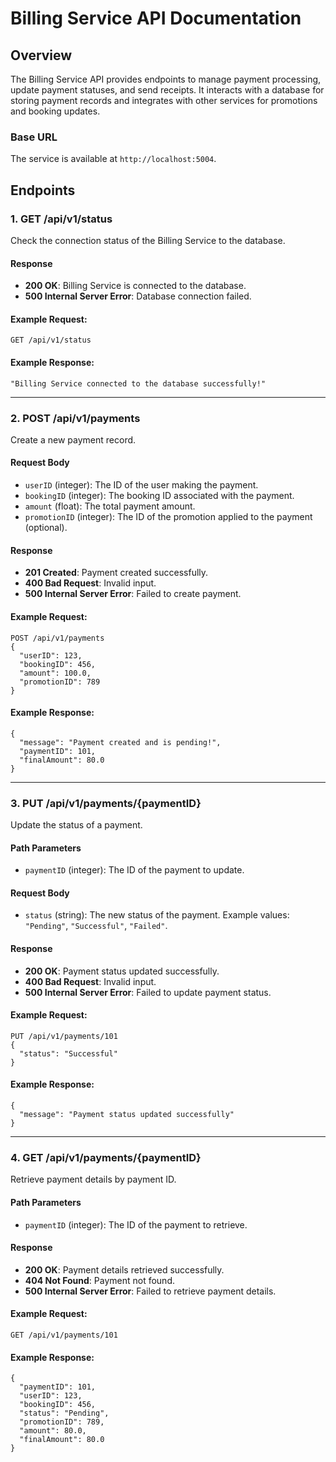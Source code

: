 # Billing Service API Documentation

## Overview
The Billing Service API provides endpoints to manage payment processing, update payment statuses, and send receipts. It interacts with a database for storing payment records and integrates with other services for promotions and booking updates.

### Base URL
The service is available at `http://localhost:5004`.

## Endpoints

### 1. **GET /api/v1/status**
Check the connection status of the Billing Service to the database.

#### Response
- **200 OK**: Billing Service is connected to the database.
- **500 Internal Server Error**: Database connection failed.

#### Example Request:
```
GET /api/v1/status
```

#### Example Response:
```
"Billing Service connected to the database successfully!"
```

---

### 2. **POST /api/v1/payments**
Create a new payment record.

#### Request Body
- `userID` (integer): The ID of the user making the payment.
- `bookingID` (integer): The booking ID associated with the payment.
- `amount` (float): The total payment amount.
- `promotionID` (integer): The ID of the promotion applied to the payment (optional).

#### Response
- **201 Created**: Payment created successfully.
- **400 Bad Request**: Invalid input.
- **500 Internal Server Error**: Failed to create payment.

#### Example Request:
```
POST /api/v1/payments
{
  "userID": 123,
  "bookingID": 456,
  "amount": 100.0,
  "promotionID": 789
}
```

#### Example Response:
```
{
  "message": "Payment created and is pending!",
  "paymentID": 101,
  "finalAmount": 80.0
}
```

---

### 3. **PUT /api/v1/payments/{paymentID}**
Update the status of a payment.

#### Path Parameters
- `paymentID` (integer): The ID of the payment to update.

#### Request Body
- `status` (string): The new status of the payment. Example values: `"Pending"`, `"Successful"`, `"Failed"`.

#### Response
- **200 OK**: Payment status updated successfully.
- **400 Bad Request**: Invalid input.
- **500 Internal Server Error**: Failed to update payment status.

#### Example Request:
```
PUT /api/v1/payments/101
{
  "status": "Successful"
}
```

#### Example Response:
```
{
  "message": "Payment status updated successfully"
}
```

---

### 4. **GET /api/v1/payments/{paymentID}**
Retrieve payment details by payment ID.

#### Path Parameters
- `paymentID` (integer): The ID of the payment to retrieve.

#### Response
- **200 OK**: Payment details retrieved successfully.
- **404 Not Found**: Payment not found.
- **500 Internal Server Error**: Failed to retrieve payment details.

#### Example Request:
```
GET /api/v1/payments/101
```

#### Example Response:
```
{
  "paymentID": 101,
  "userID": 123,
  "bookingID": 456,
  "status": "Pending",
  "promotionID": 789,
  "amount": 80.0,
  "finalAmount": 80.0
}
```

